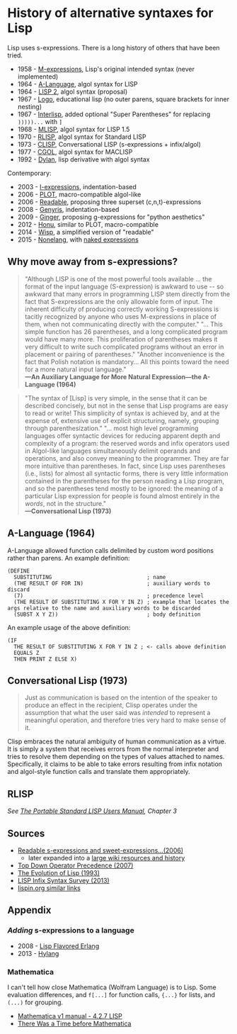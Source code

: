 # History of alternative syntaxes for Lisp

Lisp uses s-expressions.  There is a long history of others that have been tried.

- 1958 - [M-expressions], Lisp's original intended syntax (never implemented)
- 1964 - [A-Language], algol syntax for LISP
- 1964 - [LISP 2], algol syntax (proposal)
- 1967 - [Logo], educational lisp (no outer parens, square brackets for inner nesting)
- 1967 - [Interlisp], added optional "Super Parentheses" for replacing `)))))...` with `]`
- 1968 - [MLISP], algol syntax for LISP 1.5
- 1970 - [RLISP], algol syntax for Standard LISP
- 1973 - [CLISP], Conversational LISP (s-expressions + infix/algol)
- 1977 - [CGOL], algol syntax for MACLISP
- 1992 - [Dylan], lisp derivative with algol syntax

Contemporary:

- 2003 - [I-expressions], indentation-based
- 2006 - [PLOT], macro-compatible algol-like
- 2006 - [Readable], proposing three superset (c,n,t)-expressions
- 2008 - [Genyris], indentation-based
- 2009 - [Ginger], proposing g-expressions for "python aesthetics"
- 2012 - [Honu], similar to PLOT, macro-compatible
- 2014 - [Wisp], a simplified version of "readable"
- 2015 - [Nonelang], with [naked expressions](http://nonelang.readthedocs.io/en/latest/dataformat.html#naked-coated-expressions)

## Why move away from s-expressions?

> "Although LISP is one of the most powerful tools available ... the format of the input language (S-expression) is awkward to use -- so awkward that many errors in programming LISP stem directly from the fact that S-expressions are the only allowable form of input.  The inherent difficulty of producing correctly working S-expressions is tacitly recognized by anyone who uses M-expressions in place of them, when not communicating directly with the computer."
> "... This simple function has 26 parentheses, and a long complicated program would have many more.  This proliferation of parentheses makes it very difficult to write such complicated programs without an error in placement or pairing of parentheses."
> "Another inconvenience is the fact that Polish notation is mandatory... All this points toward the need for a more natural input language."<br>
> __—An Auxiliary Language for More Natural Expression—the A-Language (1964)__

> "The syntax of [Lisp] is very simple, in the sense that it can be described concisely, but not in the sense that Lisp programs are easy to read or write!  This simplicity of syntax is achieved by, and at the expense of, extensive use of explicit structuring, namely, grouping through parenthesization."
> "... most high level programming languages offer syntactic devices for reducing apparent depth and complexity of a program: the reserved words and infix operators used in Algol-like languages simultaneously delimit operands and operations, and also convey meaning to the programmer.  They are far more intuitive than parentheses.  In fact, since Lisp uses parentheses (i.e., lists) for almost all syntactic forms, there is very little information contained in the parentheses for the person reading a Lisp program, and so the parentheses tend mostly to be ignored: the meaning of a particular Lisp expression for people is found almost entirely in the _words_, not in the structure."<br>
> __—Conversational Lisp (1973)__


## A-Language (1964)

A-Language allowed function calls delimited by custom word positions rather than parens.  An example definition:

```
(DEFINE
  SUBSTITUTING                              ; name
  (THE RESULT OF FOR IN)                    ; auxiliary words to discard
  (7)                                       ; precedence level
  (THE RESULT OF SUBSTITUTING X FOR Y IN Z) ; example that locates the args relative to the name and auxiliary words to be discarded
  (SUBST X Y Z))                            ; body definition
```

An example usage of the above definition:

```
(IF
  THE RESULT OF SUBSTITUTING X FOR Y IN Z ; <- calls above definition
  EQUALS Z
  THEN PRINT Z ELSE X)
```

## Conversational Lisp (1973)

> Just as communication is based on the intention of the speaker to produce an effect in the recipient, Clisp operates under the assumption that what the user said was _intended_ to represent a meaningful operation, and therefore tries very hard to make sense of it.

Clisp embraces the natural ambiguity of human communication as a virtue. It is
simply a system that receives errors from the normal interpreter and tries to
resolve them depending on the types of values attached to names.  Specifically,
it claims to be able to take errors resulting from infix notation and
algol-style function calls and translate them appropriately.

## RLISP

_See [The Portable Standard LISP Users Manual], Chapter 3_

[The Portable Standard LISP Users Manual]:http://www.softwarepreservation.org/projects/LISP/utah/USCP-Portable_Standard_LISP_Users_Manual-TR_10-1982.pdf

## Sources

- [Readable s-expressions and sweet-expressions...(2006)](https://www.dwheeler.com/readable/readable-s-expressions.html)
  - later expanded into a [large wiki resources and history](https://sourceforge.net/p/readable/wiki/Home/)
- [Top Down Operator Precedence (2007)](http://javascript.crockford.com/tdop/tdop.html)
- [The Evolution of Lisp (1993)](https://www.dreamsongs.com/Files/HOPL2-Uncut.pdf)
- [LISP Infix Syntax Survey (2013)](http://xahlee.info/comp/lisp_sans_sexp.html)
- [lispin.org similar links](http://web.archive.org/web/20070827030525/http://www.lispin.org:80/wiki?page=default/links)

## Appendix

### _Adding_ s-expressions to a language

- 2008 - [Lisp Flavored Erlang]
- 2013 - [Hylang]

### Mathematica

I can't tell how close Mathematica (Wolfram Language) is to Lisp.  Some
evaluation differences, and `f[...]` for function calls, `{...}` for lists,
and `(...)` for grouping.

- [Mathematica v1 manual - 4.2.7 LISP](http://reference.wolfram.com/legacy/v1/contents/4.2.7.pdf)
- [There Was a Time before Mathematica](http://blog.stephenwolfram.com/2013/06/there-was-a-time-before-mathematica/)


[A-Language]:http://www.softwarepreservation.org/projects/LISP/book/III_LispBook_Apr66.pdf#page=249
[CGOL]:http://web.archive.org/web/20080218053546/http://zane.brouhaha.com/~healyzh/doc/cgol.doc.txt
[LISP 2]:https://en.wikipedia.org/wiki/LISP_2
[MLISP]:http://i.stanford.edu/pub/cstr/reports/cs/tr/68/92/CS-TR-68-92.pdf
[Dylan]:https://en.wikipedia.org/wiki/Dylan_(programming_language)
[CLISP]:http://www.softwarepreservation.org/projects/LISP/interlisp/Teitelman-3IJCAI.pdf
[M-expressions]:https://en.wikipedia.org/wiki/M-expression
[RLISP]:https://en.wikipedia.org/wiki/Reduce_(computer_algebra_system)

[Readable]:https://sourceforge.net/p/readable/wiki/Home/

[Logo]:http://el.media.mit.edu/logo-foundation/what_is_logo/logo_programming.html
[Wisp]:https://srfi.schemers.org/srfi-119/srfi-119.html
[Ginger]:http://sci-hub.cc/10.1145/1566445.1566481
[Nonelang]:https://bitbucket.org/duangle/nonelang/overview
[Lisp Flavored Erlang]:https://en.wikipedia.org/wiki/LFE_(programming_language)
[Hylang]:https://en.wikipedia.org/wiki/Hy
[Interlisp]:http://www.dtic.mil/dtic/tr/fulltext/u2/656771.pdf
[PLOT]:http://users.rcn.com/david-moon/PLOT/
[I-expressions]:https://srfi.schemers.org/srfi-49/srfi-49.html
[Honu]:http://sci-hub.cc/10.1145/2371401.2371420
[Genyris]:http://lambda-the-ultimate.org/node/2651
